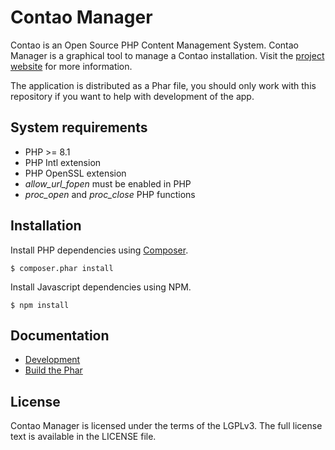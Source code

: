# Contao Manager

Contao is an Open Source PHP Content Management System.
Contao Manager is a graphical tool to manage a Contao installation.
Visit the [project website][Contao] for more information.

The application is distributed as a Phar file, you should only work
with this repository if you want to help with development of the app.


## System requirements

- PHP >= 8.1
- PHP Intl extension
- PHP OpenSSL extension
- *allow_url_fopen* must be enabled in PHP
- *proc_open* and *proc_close* PHP functions


## Installation

Install PHP dependencies using [Composer].

```
$ composer.phar install
```


Install Javascript dependencies using NPM.

```
$ npm install
```


## Documentation

 - [Development](docs/development.md)
 - [Build the Phar](docs/build-phar.md)


## License

Contao Manager is licensed under the terms of the LGPLv3.
The full license text is available in the LICENSE file.



[Composer]: http://getcomposer.org
[Contao]: https://contao.org
[issue #66]: https://github.com/contao/contao-manager/issues/66
